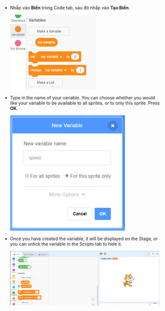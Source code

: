 + Nhấp vào **Biến** trong Code tab, sau đó nhấp vào **Tạo Biến**.
    
    ![Các khối biến](images/data-blocks.png)

+ Type in the name of your variable. You can choose whether you would like your variable to be available to all sprites, or to only this sprite. Press **OK**.
    
    ![Create variable](images/create-variable.png)

+ Once you have created the variable, it will be displayed on the Stage, or you can untick the variable in the Scripts tab to hide it.
    
    ![Biến trên sân khấu](images/variable-show.png)